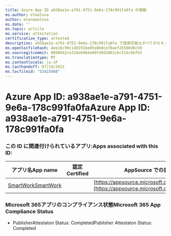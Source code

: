 ```yaml
---
title: Azure App ID a938ae1e-a791-4751-9e6a-178c991fa0fa の情報
ms.author: elmalova
author: elenamalova
ms.date: ''
ms.topic: article
ms.service: attestation
certification_type: attested
description: a938ae1e-a791-4751-9e6a-178c991fa0fa で使用可能なすべてのセキュリティおよびコンプライアンス情報。
ms.openlocfilehash: 4ee16c99c148191be05e8b0ce70aef2b508d6cb9
ms.sourcegitcommit: 0098942ce316ab984e09fd9d2063cbc516c8bfb5
ms.translationtype: MT
ms.contentlocale: ja-JP
ms.lasthandoff: 07/14/2021
ms.locfileid: "53423488"
---
```

# <a name="azure-app-id-a938ae1e-a791-4751-9e6a-178c991fa0fa"></a><span data-ttu-id="4e77d-103">Azure App ID: a938ae1e-a791-4751-9e6a-178c991fa0fa</span><span class="sxs-lookup"><span data-stu-id="4e77d-103">Azure App ID: a938ae1e-a791-4751-9e6a-178c991fa0fa</span></span>


### <a name="apps-associated-with-this-id"></a><span data-ttu-id="4e77d-104">この ID に関連付けられているアプリ:</span><span class="sxs-lookup"><span data-stu-id="4e77d-104">Apps associated with this ID:</span></span>
| <span data-ttu-id="4e77d-105">**アプリ名**</span><span class="sxs-lookup"><span data-stu-id="4e77d-105">**App name**</span></span> | <span data-ttu-id="4e77d-106">**認定**</span><span class="sxs-lookup"><span data-stu-id="4e77d-106">**Certified**</span></span> | <span data-ttu-id="4e77d-107">**AppSource での表示**</span><span class="sxs-lookup"><span data-stu-id="4e77d-107">**View in AppSource**</span></span> |
|-|-|-|
| [<span data-ttu-id="4e77d-108">SmartWork</span><span class="sxs-lookup"><span data-stu-id="4e77d-108">SmartWork</span></span>](https://docs.microsoft.com/en-us/microsoft-365-app-certification/forward/WA200001149) |  | [https://appsource.microsoft.com/product/office/WA200001149](https://appsource.microsoft.com/product/office/WA200001149) |

### <a name="microsoft-365-app-compliance-status"></a><span data-ttu-id="4e77d-109">Microsoft 365アプリのコンプライアンス状態</span><span class="sxs-lookup"><span data-stu-id="4e77d-109">Microsoft 365 App Compliance Status</span></span>
- <span data-ttu-id="4e77d-110">PublisherAttestaton Status: Completed</span><span class="sxs-lookup"><span data-stu-id="4e77d-110">Publisher Attestaton Status: Completed</span></span>
